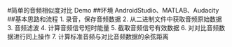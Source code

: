#简单的音频相似度对比 Demo
##环境
	AndroidStudio、MATLAB、Audacity
##基本思路和流程
	1. 录音，保存音频数据
	2. 从二进制文件中获取音频原始数据
	3. 音频滤波
	4. 计算音频信号短时能量
	5. 截取音频信号有效数据
	6. 对对比音频数据进行同上操作
	7. 计算标准音频与对比音频数据的余弦距离